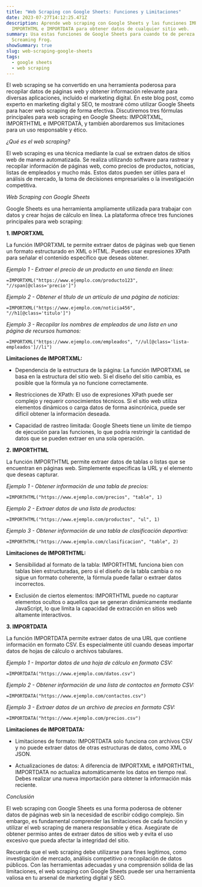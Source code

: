 ```yaml
---
title: "Web Scraping con Google Sheets: Funciones y Limitaciones"
date: 2023-07-27T14:12:25.471Z
description: Aprende web scraping con Google Sheets y las funciones IMPORTXML,
  IMPORTHTML e IMPORTDATA para obtener datos de cualquier sitio web.
summary: Usa estas funciones de Google Sheets para cuando te de pereza abrir
  Screaming Frog.
showSummary: true
slug: web-scraping-google-sheets
tags:
  - google sheets
  - web scraping
---
```





El web scraping se ha convertido en una herramienta poderosa para recopilar datos de páginas web y obtener información relevante para diversas aplicaciones, incluido el marketing digital. En este blog post, como experto en marketing digital y SEO, te mostraré cómo utilizar Google Sheets para hacer web scraping de forma efectiva. Discutiremos tres fórmulas principales para web scraping en Google Sheets: IMPORTXML, IMPORTHTML e IMPORTDATA, y también abordaremos sus limitaciones para un uso responsable y ético.

*¿Qué es el web scraping?*

El web scraping es una técnica mediante la cual se extraen datos de sitios web de manera automatizada. Se realiza utilizando software para rastrear y recopilar información de páginas web, como precios de productos, noticias, listas de empleados y mucho más. Estos datos pueden ser útiles para el análisis de mercado, la toma de decisiones empresariales o la investigación competitiva.

*Web Scraping con Google Sheets*

Google Sheets es una herramienta ampliamente utilizada para trabajar con datos y crear hojas de cálculo en línea. La plataforma ofrece tres funciones principales para web scraping:

**1. IMPORTXML**

La función IMPORTXML te permite extraer datos de páginas web que tienen un formato estructurado en XML o HTML. Puedes usar expresiones XPath para señalar el contenido específico que deseas obtener.

*Ejemplo 1 - Extraer el precio de un producto en una tienda en línea:*
```
=IMPORTXML("https://www.ejemplo.com/producto123", "//span[@class='precio']")
```

*Ejemplo 2 - Obtener el título de un artículo de una página de noticias:*
```
=IMPORTXML("https://www.ejemplo.com/noticia456", "//h1[@class='titulo']")
```

*Ejemplo 3 - Recopilar los nombres de empleados de una lista en una página de recursos humanos:*
```
=IMPORTXML("https://www.ejemplo.com/empleados", "//ul[@class='lista-empleados']//li")
```

**Limitaciones de IMPORTXML:**

- Dependencia de la estructura de la página: La función IMPORTXML se basa en la estructura del sitio web. Si el diseño del sitio cambia, es posible que la fórmula ya no funcione correctamente.

- Restricciones de XPath: El uso de expresiones XPath puede ser complejo y requerir conocimientos técnicos. Si el sitio web utiliza elementos dinámicos o carga datos de forma asincrónica, puede ser difícil obtener la información deseada.

- Capacidad de rastreo limitada: Google Sheets tiene un límite de tiempo de ejecución para las funciones, lo que podría restringir la cantidad de datos que se pueden extraer en una sola operación.

**2. IMPORTHTML**

La función IMPORTHTML permite extraer datos de tablas o listas que se encuentran en páginas web. Simplemente especificas la URL y el elemento que deseas capturar.

*Ejemplo 1 - Obtener información de una tabla de precios:*
```
=IMPORTHTML("https://www.ejemplo.com/precios", "table", 1)
```

*Ejemplo 2 - Extraer datos de una lista de productos:*
```
=IMPORTHTML("https://www.ejemplo.com/productos", "ul", 1)
```

*Ejemplo 3 - Obtener información de una tabla de clasificación deportiva:*
```
=IMPORTHTML("https://www.ejemplo.com/clasificacion", "table", 2)
```

**Limitaciones de IMPORTHTML:**

- Sensibilidad al formato de la tabla: IMPORTHTML funciona bien con tablas bien estructuradas, pero si el diseño de la tabla cambia o no sigue un formato coherente, la fórmula puede fallar o extraer datos incorrectos.

- Exclusión de ciertos elementos: IMPORTHTML puede no capturar elementos ocultos o aquellos que se generan dinámicamente mediante JavaScript, lo que limita la capacidad de extracción en sitios web altamente interactivos.

**3. IMPORTDATA**

La función IMPORTDATA permite extraer datos de una URL que contiene información en formato CSV. Es especialmente útil cuando deseas importar datos de hojas de cálculo o archivos tabulares.

*Ejemplo 1 - Importar datos de una hoja de cálculo en formato CSV:*
```
=IMPORTDATA("https://www.ejemplo.com/datos.csv")
```

*Ejemplo 2 - Obtener información de una lista de contactos en formato CSV:*
```
=IMPORTDATA("https://www.ejemplo.com/contactos.csv")
```

*Ejemplo 3 - Extraer datos de un archivo de precios en formato CSV:*
```
=IMPORTDATA("https://www.ejemplo.com/precios.csv")
```

**Limitaciones de IMPORTDATA:**

- Limitaciones de formato: IMPORTDATA solo funciona con archivos CSV y no puede extraer datos de otras estructuras de datos, como XML o JSON.

- Actualizaciones de datos: A diferencia de IMPORTXML e IMPORTHTML, IMPORTDATA no actualiza automáticamente los datos en tiempo real. Debes realizar una nueva importación para obtener la información más reciente.

*Conclusión*

El web scraping con Google Sheets es una forma poderosa de obtener datos de páginas web sin la necesidad de escribir código complejo. Sin embargo, es fundamental comprender las limitaciones de cada función y utilizar el web scraping de manera responsable y ética. Asegúrate de obtener permiso antes de extraer datos de sitios web y evita el uso excesivo que pueda afectar la integridad del sitio.

Recuerda que el web scraping debe utilizarse para fines legítimos, como investigación de mercado, análisis competitivo o recopilación de datos públicos. Con las herramientas adecuadas y una comprensión sólida de las limitaciones, el web scraping con Google Sheets puede ser una herramienta valiosa en tu arsenal de marketing digital y SEO.